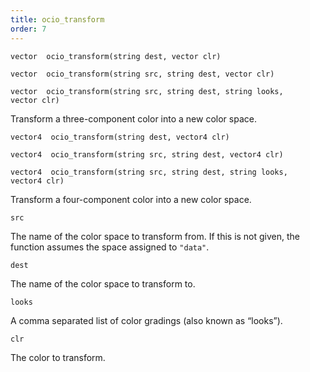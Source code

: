 ```yaml
---
title: ocio_transform
order: 7
---
```

`vector  ocio_transform(string dest, vector clr)`

`vector  ocio_transform(string src, string dest, vector clr)`

`vector  ocio_transform(string src, string dest, string looks, vector clr)`

Transform a three-component color into a new color space.

`vector4  ocio_transform(string dest, vector4 clr)`

`vector4  ocio_transform(string src, string dest, vector4 clr)`

`vector4  ocio_transform(string src, string dest, string looks, vector4 clr)`

Transform a four-component color into a new color space.

`src`

The name of the color space to transform from. If this is not given, the function assumes the space assigned to `"data"`.

`dest`

The name of the color space to transform to.

`looks`

A comma separated list of color gradings (also known as “looks”).

`clr`

The color to transform.
